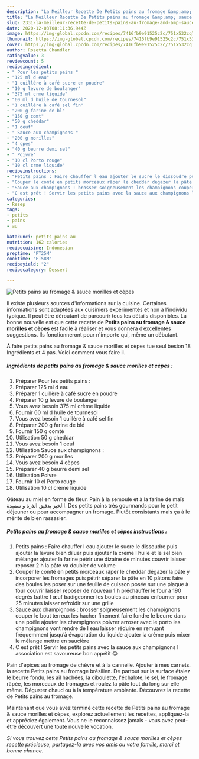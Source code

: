 ```yaml
---
description: "La Meilleur Recette De Petits pains au fromage &amp;amp; sauce morilles et cèpes"
title: "La Meilleur Recette De Petits pains au fromage &amp;amp; sauce morilles et cèpes"
slug: 2331-la-meilleur-recette-de-petits-pains-au-fromage-and-amp-sauce-morilles-et-cepes
date: 2020-12-03T08:11:36.944Z
image: https://img-global.cpcdn.com/recipes/7416fb9e91525c2c/751x532cq70/petits-pains-au-fromage-sauce-morilles-et-cepes-photo-principale-de-la-recette.jpg
thumbnail: https://img-global.cpcdn.com/recipes/7416fb9e91525c2c/751x532cq70/petits-pains-au-fromage-sauce-morilles-et-cepes-photo-principale-de-la-recette.jpg
cover: https://img-global.cpcdn.com/recipes/7416fb9e91525c2c/751x532cq70/petits-pains-au-fromage-sauce-morilles-et-cepes-photo-principale-de-la-recette.jpg
author: Rosetta Chandler
ratingvalue: 3
reviewcount: 5
recipeingredient:
- " Pour les petits pains "
- "125 ml d eau"
- "1 cuillère à café sucre en poudre"
- "10 g levure de boulanger"
- "375 ml crme liquide"
- "60 ml d huile de tournesol"
- "1 cuillère à café sel fin"
- "200 g farine de bl"
- "150 g comt"
- "50 g cheddar"
- "1 oeuf"
- " Sauce aux champignons "
- "200 g morilles"
- "4 cpes"
- "40 g beurre demi sel"
- " Poivre"
- "10 cl Porto rouge"
- "10 cl crme liquide"
recipeinstructions:
- "Petits pains : Faire chauffer l eau ajouter le sucre le dissoudre puis ajouter la levure bien diluer puis ajouter la crème l huile et le sel bien mélanger ajouter la farine pétrir une dizaine de minutes couvrir laisser reposer 2 h la pâte va doubler de volume"
- "Couper le comté en petits morceaux râper le cheddar dégazer la pâte y incorporer les fromages puis pétrir séparer la pâte en 10 pâtons faire des boules les poser sur une feuille de cuisson posée sur une plaque à four couvrir laisser reposer de nouveau 1 h préchauffer le four à 190 degrés battre l œuf badigeonner les boules au pinceau enfourner pour 25 minutes laisser refroidir sur une grille"
- "Sauce aux champignons : brosser soigneusement les champignons couper le bout terreux les hacher finement faire fondre le beurre dans une poêle ajouter les champignons poivrer arroser avec le porto les champignons vont rendre de l eau laisser réduire en remuant fréquemment jusqu’à évaporation du liquide ajouter la crème puis mixer le mélange mettre en saucière"
- "C est prêt ! Servir les petits pains avec la sauce aux champignons l association est savoureuse bon appétit 😋"
categories:
- Resep
tags:
- petits
- pains
- au

katakunci: petits pains au 
nutrition: 162 calories
recipecuisine: Indonesian
preptime: "PT25M"
cooktime: "PT58M"
recipeyield: "2"
recipecategory: Dessert

---
```



![Petits pains au fromage &amp; sauce morilles et cèpes](https://img-global.cpcdn.com/recipes/7416fb9e91525c2c/751x532cq70/petits-pains-au-fromage-sauce-morilles-et-cepes-photo-principale-de-la-recette.jpg)

Il existe plusieurs sources d'informations sur la cuisine. Certaines informations sont adaptées aux cuisiniers expérimentés et non à l'individu typique. Il peut être déroutant de parcourir tous les détails disponibles. La bonne nouvelle est que cette recette de <strong> Petits pains au fromage &amp; sauce morilles et cèpes </strong> est facile à réaliser et vous donnera d’excellentes suggestions. Ils fonctionneront pour n'importe qui, même un débutant.

<!--inarticleads1-->

À faire petits pains au fromage &amp; sauce morilles et cèpes tue seul besion 18 Ingrédients et 4 pas. Voici comment vous faire il.

##### Ingrédients de petits pains au fromage &amp; sauce morilles et cèpes :

1. Préparer  Pour les petits pains :
1. Préparer 125 ml d eau
1. Préparer 1 cuillère à café sucre en poudre
1. Préparer 10 g levure de boulanger
1. Vous avez besoin 375 ml crème liquide
1. Fournir 60 ml d huile de tournesol
1. Vous avez besoin 1 cuillère à café sel fin
1. Préparer 200 g farine de blé
1. Fournir 150 g comté
1. Utilisation 50 g cheddar
1. Vous avez besoin 1 oeuf
1. Utilisation  Sauce aux champignons :
1. Préparer 200 g morilles
1. Vous avez besoin 4 cèpes
1. Préparer 40 g beurre demi sel
1. Utilisation  Poivre
1. Fournir 10 cl Porto rouge
1. Utilisation 10 cl crème liquide


Gâteau au miel en forme de fleur. Pain à la semoule et à la farine de maïs االخبز بدقيق الذرة و سميدة. Des petits pains très gourmands pour le petit déjeuner ou pour accompagner un fromage. Plutôt consistants mais ça à le mérite de bien rassasier. 

<!--inarticleads2-->

##### Petits pains au fromage &amp; sauce morilles et cèpes instructions :

1. Petits pains : Faire chauffer l eau ajouter le sucre le dissoudre puis ajouter la levure bien diluer puis ajouter la crème l huile et le sel bien mélanger ajouter la farine pétrir une dizaine de minutes couvrir laisser reposer 2 h la pâte va doubler de volume
1. Couper le comté en petits morceaux râper le cheddar dégazer la pâte y incorporer les fromages puis pétrir séparer la pâte en 10 pâtons faire des boules les poser sur une feuille de cuisson posée sur une plaque à four couvrir laisser reposer de nouveau 1 h préchauffer le four à 190 degrés battre l œuf badigeonner les boules au pinceau enfourner pour 25 minutes laisser refroidir sur une grille
1. Sauce aux champignons : brosser soigneusement les champignons couper le bout terreux les hacher finement faire fondre le beurre dans une poêle ajouter les champignons poivrer arroser avec le porto les champignons vont rendre de l eau laisser réduire en remuant fréquemment jusqu’à évaporation du liquide ajouter la crème puis mixer le mélange mettre en saucière
1. C est prêt ! Servir les petits pains avec la sauce aux champignons l association est savoureuse bon appétit 😋


Pain d&#39;épices au fromage de chèvre et à la cannelle. Ajouter à mes carnets. la recette Petits pains au fromage brésilien. De partout sur la surface étalez le beurre fondu, les ail hachées, la ciboulette, l&#39;échalote, le sel, le fromage râpée, les morceaux de fromages et roulez la pâte tout du long sur elle même. Déguster chaud ou à la température ambiante. Découvrez la recette de Petits pains au fromage. 

<!--inarticleads1-->

<p>
Maintenant que vous avez terminé cette recette de Petits pains au fromage &amp; sauce morilles et cèpes, explorez actuellement les recettes, appliquez-la et appréciez également. Vous ne le reconnaissez jamais - vous avez peut-être découvert une toute nouvelle vocation.
</p>

<p>
<i>Si vous trouvez cette Petits pains au fromage &amp; sauce morilles et cèpes recette précieuse, partagez-la avec vos amis ou votre famille, merci et bonne chance.</i>
</p>
